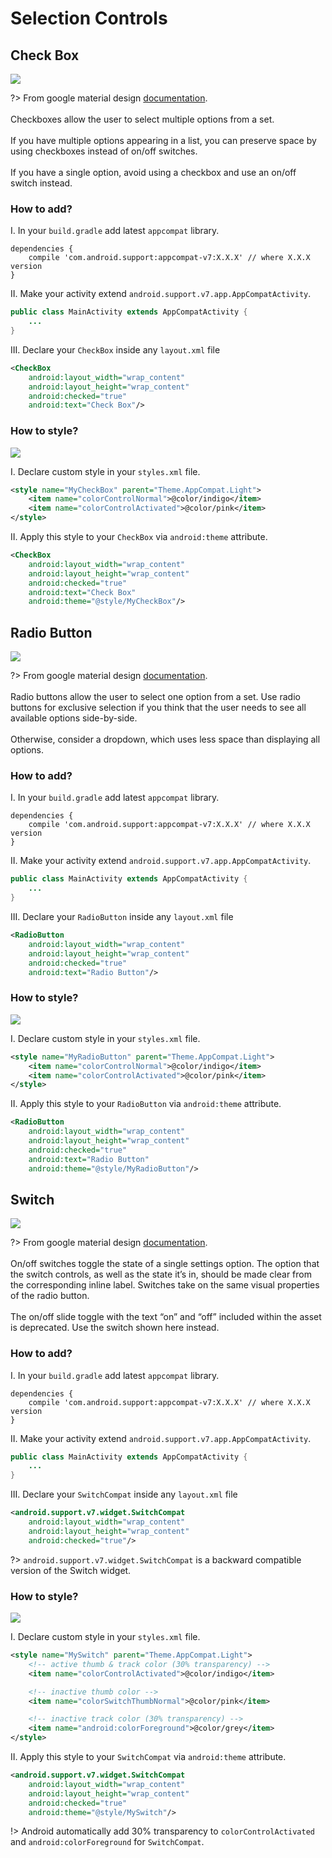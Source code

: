 # Selection Controls

## Check Box

![](images/check-box-intro-v1.png)

?> From google material design [documentation](https://material.io/guidelines/components/selection-controls.html#selection-controls-checkbox).
<br><br>Checkboxes allow the user to select multiple options from a set.
<br><br>If you have multiple options appearing in a list, you can preserve space by using checkboxes instead of on/off switches.
<br><br>If you have a single option, avoid using a checkbox and use an on/off switch instead.

### How to add?

I. In your `build.gradle` add latest `appcompat` library.

```
dependencies {
    compile 'com.android.support:appcompat-v7:X.X.X' // where X.X.X version
}
```
II. Make your activity extend `android.support.v7.app.AppCompatActivity`.

```java
public class MainActivity extends AppCompatActivity {
    ...
}
```
III. Declare your `CheckBox` inside any `layout.xml` file

```xml
<CheckBox
    android:layout_width="wrap_content"
    android:layout_height="wrap_content"
    android:checked="true"
    android:text="Check Box"/>
```

### How to style?

![](images/check-box-style-v1.png)

I. Declare custom style in your `styles.xml` file.

```xml
<style name="MyCheckBox" parent="Theme.AppCompat.Light">
    <item name="colorControlNormal">@color/indigo</item>
    <item name="colorControlActivated">@color/pink</item>
</style>
```

II. Apply this style to your `CheckBox` via `android:theme` attribute.

```xml
<CheckBox
    android:layout_width="wrap_content"
    android:layout_height="wrap_content"
    android:checked="true"
    android:text="Check Box"
    android:theme="@style/MyCheckBox"/>
```

## Radio Button

![](images/radio-button-intro-v1.png)

?> From google material design [documentation](https://material.io/guidelines/components/selection-controls.html#selection-controls-radio-button).
<br><br>Radio buttons allow the user to select one option from a set. Use radio buttons for exclusive selection if you think that the user needs to see all available options side-by-side.
<br><br>Otherwise, consider a dropdown, which uses less space than displaying all options.


### How to add?

I. In your `build.gradle` add latest `appcompat` library.

```
dependencies {
    compile 'com.android.support:appcompat-v7:X.X.X' // where X.X.X version
}
```
II. Make your activity extend `android.support.v7.app.AppCompatActivity`.

```java
public class MainActivity extends AppCompatActivity {
    ...
}
```
III. Declare your `RadioButton` inside any `layout.xml` file

```xml
<RadioButton
    android:layout_width="wrap_content"
    android:layout_height="wrap_content"
    android:checked="true"
    android:text="Radio Button"/>
```

### How to style?

![](images/radio-button-style-v1.png)

I. Declare custom style in your `styles.xml` file.

```xml
<style name="MyRadioButton" parent="Theme.AppCompat.Light">
    <item name="colorControlNormal">@color/indigo</item>
    <item name="colorControlActivated">@color/pink</item>
</style>
```

II. Apply this style to your `RadioButton` via `android:theme` attribute.

```xml
<RadioButton
    android:layout_width="wrap_content"
    android:layout_height="wrap_content"
    android:checked="true"
    android:text="Radio Button"
    android:theme="@style/MyRadioButton"/>
```

## Switch

![](images/switch-intro-v1.png)

?> From google material design [documentation](https://material.io/guidelines/components/selection-controls.html#selection-controls-switch).
<br><br>On/off switches toggle the state of a single settings option. The option that the switch controls, as well as the state it’s in, should be made clear from the corresponding inline label. Switches take on the same visual properties of the radio button.
<br><br>The on/off slide toggle with the text “on” and “off” included within the asset is deprecated. Use the switch shown here instead.


### How to add?

I. In your `build.gradle` add latest `appcompat` library.

```
dependencies {
    compile 'com.android.support:appcompat-v7:X.X.X' // where X.X.X version
}
```
II. Make your activity extend `android.support.v7.app.AppCompatActivity`.

```java
public class MainActivity extends AppCompatActivity {
    ...
}
```
III. Declare your `SwitchCompat` inside any `layout.xml` file

```xml
<android.support.v7.widget.SwitchCompat
    android:layout_width="wrap_content"
    android:layout_height="wrap_content"
    android:checked="true"/>
```

?> `android.support.v7.widget.SwitchCompat` is a backward compatible version of the Switch widget.

### How to style?

![](images/switch-style-v1.png)

I. Declare custom style in your `styles.xml` file.

```xml
<style name="MySwitch" parent="Theme.AppCompat.Light">
    <!-- active thumb & track color (30% transparency) -->
    <item name="colorControlActivated">@color/indigo</item>

    <!-- inactive thumb color -->
    <item name="colorSwitchThumbNormal">@color/pink</item>

    <!-- inactive track color (30% transparency) -->
    <item name="android:colorForeground">@color/grey</item>
</style>
```

II. Apply this style to your `SwitchCompat` via `android:theme` attribute.

```xml
<android.support.v7.widget.SwitchCompat
    android:layout_width="wrap_content"
    android:layout_height="wrap_content"
    android:checked="true"
    android:theme="@style/MySwitch"/>
```

!> Android automatically add 30% transparency to `colorControlActivated` and `android:colorForeground` for `SwitchCompat`.

